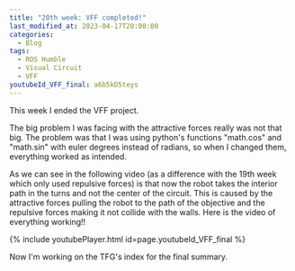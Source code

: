 ```yaml
---
title: "20th week: VFF completed!"
last_modified_at: 2023-04-17T20:00:00
categories:
  - Blog
tags:
  - ROS Humble
  - Visual Circuit
  - VFF
youtubeId_VFF_final: a6b5kD5teys
---
```


This week I ended the VFF project.

The big problem I was facing with the attractive forces really was not that big. The problem was that I was using python's functions "math.cos" and "math.sin" with euler degrees instead of radians, so when I changed them, everything worked as intended.

As we can see in the following video (as a difference with the 19th week which only used repulsive forces) is that now the robot takes the interior path in the turns and not the center of the circuit. This is caused by the attractive forces pulling the robot to the path of the objective and the repulsive forces making it not collide with the walls. Here is the video of everything working!!


{% include youtubePlayer.html id=page.youtubeId_VFF_final %}


Now I'm working on the TFG's index for the final summary.